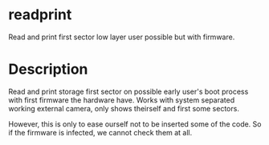 # readprint
Read and print first sector low layer user possible but with firmware.

# Description
Read and print storage first sector on possible early user's boot process with first firmware the hardware have.
Works with system separated working external camera, only shows theirself and first some sectors.

However, this is only to ease ourself not to be inserted some of the code.
So if the firmware is infected, we cannot check them at all.
